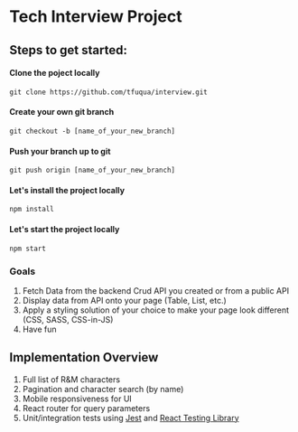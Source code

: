 # Tech Interview Project

## Steps to get started:

#### Clone the poject locally
`git clone https://github.com/tfuqua/interview.git`

#### Create your own git branch
`git checkout -b [name_of_your_new_branch]`

#### Push your branch up to git
`git push origin [name_of_your_new_branch]`

#### Let's install the project locally
`npm install`

#### Let's start the project locally
`npm start`

### Goals
1. Fetch Data from the backend Crud API you created or from a public API
2. Display data from API onto your page (Table, List, etc.)
3. Apply a styling solution of your choice to make your page look different (CSS, SASS, CSS-in-JS)
4. Have fun

## Implementation Overview
1. Full list of R&M characters
2. Pagination and character search (by name)
3. Mobile responsiveness for UI
4. React router for query parameters
5. Unit/integration tests using [Jest](https://jestjs.io/) and [React Testing Library](https://testing-library.com/docs/react-testing-library/intro/)
